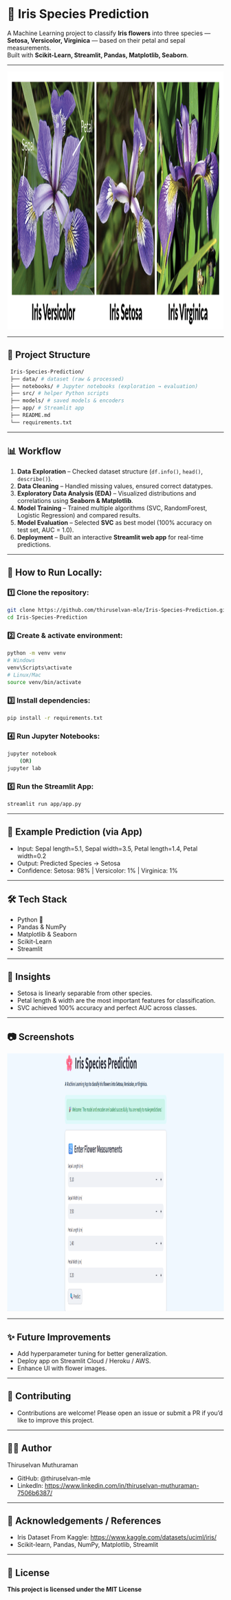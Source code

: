 # 🌸 Iris Species Prediction

A Machine Learning project to classify **Iris flowers** into three species — **Setosa, Versicolor, Virginica** — based on their petal and sepal measurements.  
Built with **Scikit-Learn, Streamlit, Pandas, Matplotlib, Seaborn**.

---
<img src="app/iris-flowers.png" width=100% height=600>

---

## 📂 Project Structure
```bash
 Iris-Species-Prediction/
 ├── data/ # dataset (raw & processed)
 ├── notebooks/ # Jupyter notebooks (exploration → evaluation)
 ├── src/ # helper Python scripts
 ├── models/ # saved models & encoders
 ├── app/ # Streamlit app
 ├── README.md
 └── requirements.txt
 ```
---

## 📊 Workflow

 1. **Data Exploration** – Checked dataset structure (`df.info()`, `head()`, `describe()`).
 2. **Data Cleaning** – Handled missing values, ensured correct datatypes.
 3. **Exploratory Data Analysis (EDA)** – Visualized distributions and correlations using **Seaborn & Matplotlib**.
 4. **Model Training** – Trained multiple algorithms (SVC, RandomForest, Logistic Regression) and compared results.
 5. **Model Evaluation** – Selected **SVC** as best model (100% accuracy on test set, AUC = 1.0).
 6. **Deployment** – Built an interactive **Streamlit web app** for real-time predictions.

---

## 🚀 How to Run Locally:

### 1️⃣ Clone the repository:
 ```bash
 git clone https://github.com/thiruselvan-mle/Iris-Species-Prediction.git
 cd Iris-Species-Prediction
 ```

### 2️⃣ Create & activate environment:
 ```bash
 python -m venv venv
 # Windows
 venv\Scripts\activate
 # Linux/Mac   
 source venv/bin/activate  
 ```

### 3️⃣ Install dependencies:
 ```bash
 pip install -r requirements.txt
 ```

### 4️⃣ Run Jupyter Notebooks:
 ```bash
 jupyter notebook
     (OR)
 jupyter lab
 ```

### 5️⃣ Run the Streamlit App:
 ```bash
 streamlit run app/app.py
 ```

---


## 🌿 Example Prediction (via App)

- Input: Sepal length=5.1, Sepal width=3.5, Petal length=1.4, Petal width=0.2
- Output: Predicted Species → Setosa
- Confidence: Setosa: 98% | Versicolor: 1% | Virginica: 1%

---

## 🛠 Tech Stack
- Python 🐍
- Pandas & NumPy
- Matplotlib & Seaborn
- Scikit-Learn
- Streamlit

---

## 📌 Insights
- Setosa is linearly separable from other species.
- Petal length & width are the most important features for classification.
- SVC achieved 100% accuracy and perfect AUC across classes.
---

## 📷 Screenshots

 <img src="app/demo.png" width=100% height=600>

---
## ✨ Future Improvements
- Add hyperparameter tuning for better generalization.
- Deploy app on Streamlit Cloud / Heroku / AWS.
- Enhance UI with flower images.
---

## 🤝 Contributing

 - Contributions are welcome! Please open an issue or submit a PR if you’d like to improve this project.
---

## 👨‍💻 Author
Thiruselvan Muthuraman 
 - GitHub: @thiruselvan-mle
 - LinkedIn: https://www.linkedin.com/in/thiruselvan-muthuraman-7506b6387/
---

## 🙏 Acknowledgements / References
- Iris Dataset From Kaggle: https://www.kaggle.com/datasets/uciml/iris/
- Scikit-learn, Pandas, NumPy, Matplotlib, Streamlit
---

## 📜 License
   **This project is licensed under the MIT License**
